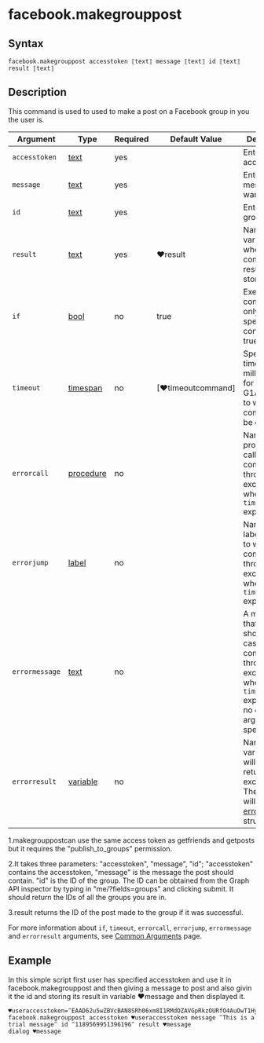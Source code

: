 # facebook.makegrouppost

## Syntax

```G1ANT
facebook.makegrouppost accesstoken ⟦text⟧ message ⟦text⟧ id ⟦text⟧ result ⟦text⟧
```

## Description

This command is used to used to make a post on a Facebook group in you the user is.

| Argument | Type | Required | Default Value | Description |
| -------- | ---- | -------- | ------------- | ----------- |
| `accesstoken`          | [text](https://manual.g1ant.com/link/G1ANT.Language/G1ANT.Language/Structures/TextStructure.md)     |yes       |                                                             |Enter the accesstoken           |
|  `message`             | [text](https://manual.g1ant.com/link/G1ANT.Language/G1ANT.Language/Structures/TextStructure.md)     |yes    |                                                            |Enter the message you want to post    |
| `id`                      | [text](https://manual.g1ant.com/link/G1ANT.Language/G1ANT.Language/Structures/TextStructure.md)  |yes    |                                                          | Enter the group id |
|  `result`       | [text](https://manual.g1ant.com/link/G1ANT.Language/G1ANT.Language/Structures/TextStructure.md)  |yes   | ♥result   |Name of a variable where the command's result will be stored |
| `if`             | [bool](https://manual.g1ant.com/link/G1ANT.Language/G1ANT.Language/Structures/BooleanStructure.md)     | no       | true                                                        | Executes the command only if a specified condition is true   |
| `timeout`        | [timespan](https://manual.g1ant.com/link/G1ANT.Language/G1ANT.Language/Structures/TimeSpanStructure.md)  | no       | [♥timeoutcommand]| Specifies time in milliseconds for G1ANT.Robot to wait for the command to be executed |
| `errorcall`      | [procedure](https://manual.g1ant.com/link/G1ANT.Language/G1ANT.Language/Structures/ProcedureStructure.md)| no       |                                                             | Name of a procedure to call when the command throws an exception or when a given `timeout` expires |
| `errorjump`      | [label](https://manual.g1ant.com/link/G1ANT.Language/G1ANT.Language/Structures/LabelStructure.md)    | no       |                                                             | Name of the label to jump to when the command throws an exception or when a given `timeout` expires |
| `errormessage`   | [text](https://manual.g1ant.com/link/G1ANT.Language/G1ANT.Language/Structures/TextStructure.md)     | no       |                                                             | A message that will be shown in case the command throws an exception or when a given `timeout` expires, and no `errorjump` argument is specified |
| `errorresult`    | [variable](https://manual.g1ant.com/link/G1ANT.Language/G1ANT.Language/Structures/VariableStructure.md) | no       |                                                             | Name of a variable that will store the returned exception. The variable will be of [error](https://manual.g1ant.com/link/G1ANT.Language/G1ANT.Language/Structures/ErrorStructure.md) structure  |

1.makegrouppostcan use the same access token as getfriends and getposts but it requires the "publish_to_groups" permission.

2.It takes three parameters: "accesstoken", "message", "id"; "accesstoken" contains the accesstoken, "message" is the message the post should contain. "id" is the ID of the group. The ID can be obtained from the Graph API inspector by typing in "me/?fields=groups" and clicking submit. It should return the IDs of all the groups you are in.

3.result returns the ID of the post made to the group if it was successful.

For more information about `if`, `timeout`, `errorcall`, `errorjump`, `errormessage` and `errorresult` arguments, see [Common Arguments](https://manual.g1ant.com/link/G1ANT.Manual/appendices/common-arguments.md) page.

## Example

In this simple script first user has specified accesstoken and use it in facebook.makegrouppost and then giving a message to post and also givin it the id and storing its result in variable ♥message and then displayed it.

```G1ANT
♥useraccesstoken=‴EAAD62u5wZBVcBAN8SRh06xm8I1RMdOZAVGpRkzOURfO4AuOwT1HyQHh7grZCH6qCQmapbpO0C5feV6ZCOe2AnhRFhQT2NZAM6lSqpi3hZAwiDwtiaCikcqdanyZCwZCkaq7Xx5hqdw5aN8bPnzxX2c7sHjHX4muGBInCMZAyuEDD2lL1Sm2wIRB284Kav4ZA3WByhL6RMNGBbon2eE2RPFyIZB9UAruEX9TxEzltzDmijG83jE3vPO3q5ti4MEgG1zOKucZD‴
facebook.makegrouppost accesstoken ♥useraccesstoken message ‴This is a trial message‴ id ‴1189569951396196‴ result ♥message
dialog ♥message

```
